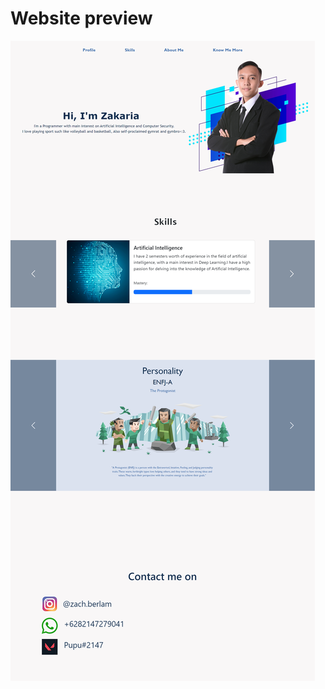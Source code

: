 # Website preview
![img1](https://github.com/ZakariaBerlam/Website-Profile/blob/master/Preview.png)
